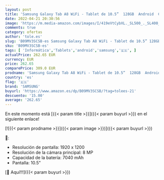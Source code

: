 ```yaml
---
layout: post
title: 'Samsung Galaxy Tab A8 WiFi - Tablet de 10.5”  128GB  Android  Color Pink  Versión Española '
date: 2022-04-21 20:30:56
image: 'https://m.media-amazon.com/images/I/419eVtCybXL._SL500_._SL400_.jpg'
comments: true
category: ofertas
author: 'tole.es'
slug: 'B09MV3SCSB-es Samsung Galaxy Tab A8 WiFi - Tablet de 10.5” 128GB Android...'
sku: 'B09MV3SCSB-es'
tags: [ 'Informática','Tablets','android','samsung','🇪🇸', ]
actualPrice: 262.65 EUR
currency: EUR
price: 262.65
comparePrice: 309.0 EUR
prodname: 'Samsung Galaxy Tab A8 WiFi - Tablet de 10.5”  128GB  Android  Color Pink  Versión Española '
country: 'es'
flag: '🇪🇸'
brand: 'SAMSUNG'
buyurl: 'https://www.amazon.es/dp/B09MV3SCSB/?tag=tolees-21'
descuento: '15.00'
average: '262.65'
---
```


En este momento está [{{< param title >}}]({{< param buyurl >}}) en el siguiente enlace!

[![{{< param prodname >}}]({{< param image >}})]({{< param buyurl >}})

🔎:

- Resolución de pantalla: 1920 x 1200
- Resolución de la cámara principal: 8 MP
- Capacidad de la batería: 7040 mAh
- Pantalla: 10.5"

[🛒 Aquí!!!]({{< param buyurl >}})
